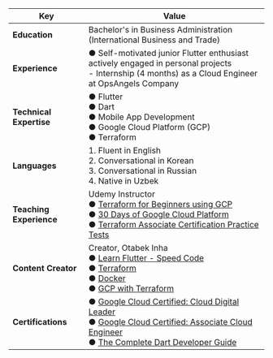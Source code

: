 | **Key**                  | **Value**                                                               |
| ------------------------- | ---------------------------------------------------------------------- |
| **Education**             | Bachelor's in Business Administration (International Business and Trade)|
| **Experience**            | ● Self-motivated junior Flutter enthusiast actively engaged in personal projects <br> - Internship (4 months) as a Cloud Engineer at OpsAngels Company |
| **Technical Expertise**   | ● Flutter <br> ● Dart <br> ● Mobile App Development <br> ● Google Cloud Platform (GCP) <br> ● Terraform |
| **Languages**             | 1. Fluent in English <br> 2. Conversational in Korean <br> 3. Conversational in Russian <br> 4. Native in Uzbek |
| **Teaching Experience**   | Udemy Instructor <br> ● [Terraform for Beginners using GCP](https://www.udemy.com/course/terraform-for-beginners-using-google-cloud-platform-gcp/?couponCode=2C043499442C3A8BC7FA) <br> ● [30 Days of Google Cloud Platform](https://www.udemy.com/course/30-days-of-google-cloud-the-complete-gcp-beginners-bootcamp/?couponCode=4CC92115EF5DB20471EB) <br> ● [Terraform Associate Certification Practice Tests](https://www.udemy.com/course/terraform-associate-certification-practice-test-exam-2023-x/?couponCode=FFCF87B1A69B610CBF96)  |
| **Content Creator**       | Creator, Otabek Inha <br> ● [Learn Flutter - Speed Code](https://youtube.com/playlist?list=PLL220wRvDvTndDyF5258yskRYLgEPMhlT&si=FCVtS82W0Sd7cdlj) <br> ● [Terraform](https://youtube.com/playlist?list=PLL220wRvDvTmfQuR_rT3IfX2o28dn-QlM&si=F_RQw9KAUiQf0Bx6) <br> ● [Docker](https://youtube.com/playlist?list=PLL220wRvDvTl7aNIaQik7mJ4KWHhlTOj2&si=XvpZkAjR72_8RicD) <br> ● [GCP with Terraform](https://youtube.com/playlist?list=PLL220wRvDvTm_MyPtW0W3kc1_Htb3cJev&si=lqOz9zxv6k30VTb5) |
| **Certifications** | ● [Google Cloud Certified: Cloud Digital Leader](https://www.credential.net/18082f1e-719f-4795-b690-c5311f94b174?key=8b88183d3772e1cc21a997c28df7f368d05600d45a125d096e5fd83595ea142f) <br> ● [Google Cloud Certified: Associate Cloud Engineer](https://www.credential.net/f0641378-678b-4ed7-8844-ae243ee8ed4c) <br> ● [The Complete Dart Developer Guide](https://courses.codewithandrea.com/courses/1085485/certificate)|














